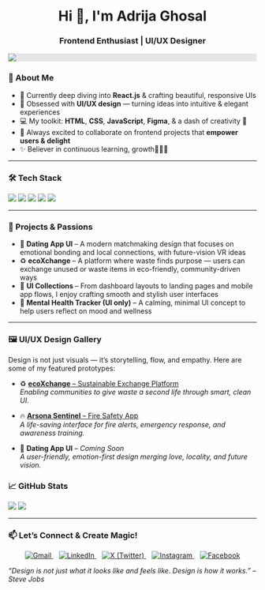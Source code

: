 <h1 align="center">Hi 👋, I'm Adrija Ghosal</h1>
<h3 align="center">Frontend Enthusiast | UI/UX Designer </h3> 



<p align="center">
  <img style="display: block;-webkit-user-select: none;margin: auto;background-color: hsl(0, 0%, 90%);" src="https://user-images.githubusercontent.com/125878564/258871853-20e24ac8-354d-4ec0-8f25-ef158aec9420.gif">
</p>

### 💫 About Me
- 🌱 Currently deep diving into **React.js** & crafting beautiful, responsive UIs  
- 🎨 Obsessed with **UI/UX design** — turning ideas into intuitive & elegant experiences  
- 💻 My toolkit: **HTML**, **CSS**, **JavaScript**, **Figma**, & a dash of creativity 🎨  
- 🚀 Always excited to collaborate on frontend projects that **empower users & delight**  
- ✨ Believer in continuous learning, growth💪👩‍💻



---

### 🛠️ Tech Stack
<p align="left">
  <img src="https://img.shields.io/badge/HTML5-e34c26?style=for-the-badge&logo=html&logoColor=white" />
  <img src="https://img.shields.io/badge/CSS3-1572B6?style=for-the-badge&logo=css&logoColor=white" />
  <img src="https://img.shields.io/badge/JavaScript-f7df1e?style=for-the-badge&logo=javascript&logoColor=black" />
  <img src="https://img.shields.io/badge/React-20232a?style=for-the-badge&logo=react&logoColor=61dafb" />
  <img src="https://img.shields.io/badge/Figma-f24e1e?style=for-the-badge&logo=figma&logoColor=white" />
</p>

---

### 🚀 Projects & Passions

- 💖 **Dating App UI** – A modern matchmaking design that focuses on emotional bonding and local connections, with future-vision VR ideas  
- ♻️ **ecoXchange** – A platform where waste finds purpose — users can exchange unused or waste items in eco-friendly, community-driven ways  
- 🎨 **UI Collections** – From dashboard layouts to landing pages and mobile app flows, I enjoy crafting smooth and stylish user interfaces  
- 🧠 **Mental Health Tracker (UI only)** – A calming, minimal UI concept to help users reflect on mood and wellness  


---

### 🖼️ UI/UX Design Gallery

Design is not just visuals — it’s storytelling, flow, and empathy. Here are some of my featured prototypes:

- ♻️ [**ecoXchange** – Sustainable Exchange Platform](https://www.figma.com/proto/hJyu7rmkJ3V61d7frdyZsC/EcoXchange?node-id=77-8742&p=f&t=OHpF7qO516VfduWS-1&scaling=scale-down&content-scaling=fixed&page-id=0%3A1&starting-point-node-id=77%3A8742&show-proto-sidebar=1)  
  *Enabling communities to give waste a second life through smart, clean UI.*

- 🔥 [**Arsona Sentinel** – Fire Safety App](https://www.figma.com/proto/DwTGrnVb8wryX7frdZ2w7f/Arsona-Sentinel?node-id=4-2&p=f&t=4lvzKOE40hUdf16c-1&scaling=scale-down&content-scaling=fixed&page-id=0%3A1&starting-point-node-id=4%3A2&show-proto-sidebar=1)  
  *A life-saving interface for fire alerts, emergency response, and awareness training.*

- 💖 **Dating App UI** – *Coming Soon*  
  *A user-friendly, emotion-first design merging love, locality, and future vision.*



### 📈 GitHub Stats

<p align="left">
  <img src="https://github-readme-stats.vercel.app/api?username=adrijaghosal&show_icons=true&theme=tokyonight" />
  <img src="https://github-readme-stats.vercel.app/api/top-langs/?username=adrijaghosal&layout=compact&theme=tokyonight" />
</p>

---

### 📫 Let’s Connect & Create Magic!

<p align="center">
  <a href="mailto:adrijaghosal@gmail.com" target="_blank">
    <img src="https://img.icons8.com/color/48/000000/gmail-new.png" title="Gmail" alt="Gmail"/>
  </a>
  &nbsp;&nbsp;
  <a href="https://www.linkedin.com/in/adrija-ghosal-114b052b2" target="_blank">
    <img src="https://img.icons8.com/color/48/000000/linkedin.png" title="LinkedIn" alt="LinkedIn"/>
  </a>
  &nbsp;&nbsp;
  <a href="https://x.com/ghosaladrija24" target="_blank">
    <img src="https://img.icons8.com/ios-filled/50/000000/x.png" title="X (Twitter)" alt="X (Twitter)" />
  </a>
  &nbsp;&nbsp;
  <a href="https://www.instagram.com/adrij_aghosal/?hl=en" target="_blank">
    <img src="https://img.icons8.com/fluency/48/instagram-new.png" title="Instagram" alt="Instagram"/>
  </a>
  &nbsp;&nbsp;
  <a href="https://www.facebook.com/adrijaghosal2005" target="_blank">
    <img src="https://img.icons8.com/color/48/000000/facebook-new.png" title="Facebook" alt="Facebook"/>
  </a>
</p>

<em>“Design is not just what it looks like and feels like. Design is how it works.” – Steve Jobs</em>
